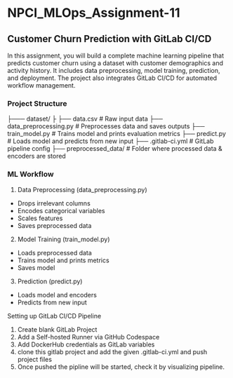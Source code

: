 # NPCI_MLOps_Assignment-11
## Customer Churn Prediction with GitLab CI/CD

In this assignment, you will build a complete machine learning pipeline that predicts customer churn using a dataset with customer demographics and activity history. It includes data preprocessing, model training, prediction, and deployment. The project also integrates GitLab CI/CD for automated workflow management.

### Project Structure

├─── dataset/
├  ├── data.csv                       # Raw input data
├── data_preprocessing.py         # Preprocesses data and saves outputs
├── train_model.py                # Trains model and prints evaluation metrics
├── predict.py                    # Loads model and predicts from new input
├── .gitlab-ci.yml                # GitLab pipeline config
├── preprocessed_data/            # Folder where processed data & encoders are stored

### ML Workflow

1. Data Preprocessing (data_preprocessing.py)
- Drops irrelevant columns
- Encodes categorical variables
- Scales features
- Saves preprocessed data

2. Model Training (train_model.py)
- Loads preprocessed data
- Trains model and prints metrics
- Saves model

3. Prediction (predict.py)

- Loads model and encoders
- Predicts from new input

Setting up GitLab CI/CD Pipeline

1. Create blank GitLab Project
2. Add a Self-hosted Runner via GitHub Codespace
4. Add DockerHub credentials as GitLab variables
5. clone this gitlab project and add the given .gitlab-ci.yml and push project files
6. Once pushed the pipline will be started, check it by visualizing pipeline.
